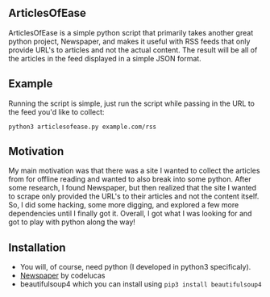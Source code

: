 ## ArticlesOfEase

ArticlesOfEase is a simple python script that primarily takes another great python project, Newspaper, and makes it useful with RSS feeds that only provide URL's to articles and not the actual content.  The result will be all of the articles in the feed displayed in a simple JSON format.

## Example

Running the script is simple, just run the script while passing in the URL to the feed you'd like to collect:

```
python3 articlesofease.py example.com/rss
```

## Motivation

My main motivation was that there was a site I wanted to collect the articles from for offline reading and wanted to also break into some python.  After some research, I found Newspaper, but then realized that the site I wanted to scrape only provided the URL's to their articles and not the content itself.  So, I did some hacking, some more digging, and explored a few more dependencies until I finally got it.  Overall, I got what I was looking for and got to play with python along the way!

## Installation

* You will, of course, need python (I developed in python3 specificaly).
* [Newspaper](https://github.com/codelucas/newspaper) by codelucas
* beautifulsoup4 which you can install using `pip3 install beautifulsoup4`